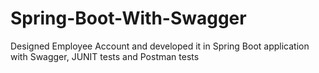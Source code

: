 # Spring-Boot-With-Swagger
Designed Employee Account and developed it in Spring Boot application with Swagger, JUNIT tests and Postman tests
